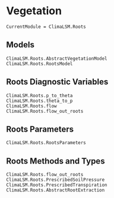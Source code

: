 # Vegetation

```@meta
CurrentModule = ClimaLSM.Roots
```
## Models

```@docs
ClimaLSM.Roots.AbstractVegetationModel
ClimaLSM.Roots.RootsModel
```

## Roots Diagnostic Variables

```@docs
ClimaLSM.Roots.p_to_theta
ClimaLSM.Roots.theta_to_p
ClimaLSM.Roots.flow
ClimaLSM.Roots.flow_out_roots
```

## Roots Parameters

```@docs
ClimaLSM.Roots.RootsParameters
```

## Roots Methods and Types

```@docs
ClimaLSM.Roots.flow_out_roots
ClimaLSM.Roots.PrescribedSoilPressure
ClimaLSM.Roots.PrescribedTranspiration
ClimaLSM.Roots.AbstractRootExtraction
```
